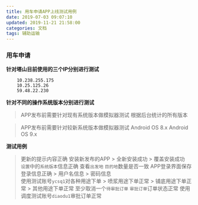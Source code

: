 ```yaml
---
title: 用车申请APP上线测试用例
date: 2019-07-03 09:07:10
updated: 2019-11-21 21:58:00
categories: 文档
tags: 辅助运输
---
```


### 用车申请

**针对塔山目前使用的三个IP分别进行测试**
```
    10.238.255.175
    10.25.125.26
    59.48.22.230
```

**针对不同的操作系统版本分别进行测试**

> APP发布前需要针对现有系统版本做模拟器测试
> 根据后台统计的所有版本

> APP发布前需要针对较新系统版本做模拟器测试
> Android OS 8.x
> Android OS 9.x

**测试用例**
> 更新的提示内容正确
> 安装新发布的APP
    > 全新安装成功
    > 覆盖安装成功   
> `设置`中的`系统版本`信息正确
> 查看`出发地` `目的地`数量是否一致
> APP登录界面保存登录信息正确
    > 用户名信息
    > 密码信息    
> 使用测试账号`ycsq1`对各种用途下单
    > 喷浆用途下单正常
    > 铺底用途下单正常
    > 其他用途下单正常
> 至少取消一个`待审批订单`
> `审批订单`订单状态正常
> 使用调度测试账号`diaodu1`审批订单正常